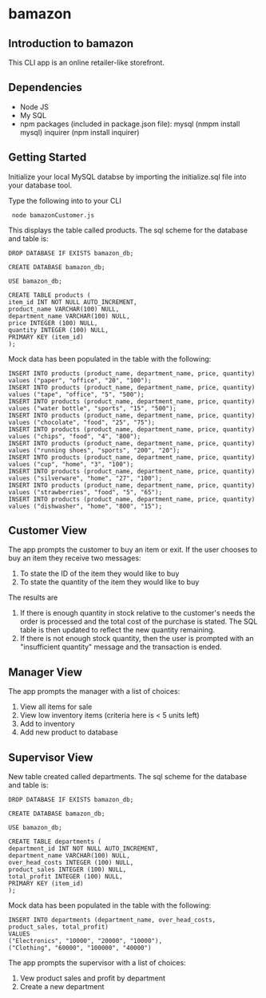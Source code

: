 # bamazon
## Introduction to bamazon
This CLI app is an online retailer-like storefront.

## Dependencies
* Node JS
* My SQL
* npm packages (included in package.json file): mysql (nmpm install mysql) inquirer (npm install inquirer)

## Getting Started
Initialize your local MySQL databse by importing the initialize.sql file into your database tool.

Type the following into to your CLI

``` node bamazonCustomer.js```

This displays the table called products. The sql scheme for the database and table is:
```
DROP DATABASE IF EXISTS bamazon_db;

CREATE DATABASE bamazon_db;

USE bamazon_db;

CREATE TABLE products (
item_id INT NOT NULL AUTO_INCREMENT,
product_name VARCHAR(100) NULL,
department_name VARCHAR(100) NULL,
price INTEGER (100) NULL,
quantity INTEGER (100) NULL,
PRIMARY KEY (item_id)
);
```

Mock data has been populated in the table with the following:
```
INSERT INTO products (product_name, department_name, price, quantity) values ("paper", "office", "20", "100");
INSERT INTO products (product_name, department_name, price, quantity) values ("tape", "office", "5", "500");
INSERT INTO products (product_name, department_name, price, quantity) values ("water bottle", "sports", "15", "500");
INSERT INTO products (product_name, department_name, price, quantity) values ("chocolate", "food", "25", "75");
INSERT INTO products (product_name, department_name, price, quantity) values ("chips", "food", "4", "800");
INSERT INTO products (product_name, department_name, price, quantity) values ("running shoes", "sports", "200", "20");
INSERT INTO products (product_name, department_name, price, quantity) values ("cup", "home", "3", "100");
INSERT INTO products (product_name, department_name, price, quantity) values ("silverware", "home", "27", "100");
INSERT INTO products (product_name, department_name, price, quantity) values ("strawberries", "food", "5", "65");
INSERT INTO products (product_name, department_name, price, quantity) values ("dishwasher", "home", "800", "15");

```
## Customer View
The app prompts the customer to buy an item or exit. If the user chooses to buy an item they receive two messages:
1. To state the ID of the item they would like to buy
2. To state the quantity of the item they would like to buy

The results are
1. If there is enough quantity in stock relative to the customer's needs the order is processed and the total cost of the purchase is stated. The SQL table is then updated to reflect the new quantity remaining.
2. If there is not enough stock quantity, then the user is prompted with an "insufficient quantity" message and the transaction is ended.

## Manager View
The app prompts the manager with a list of choices:
1. View all items for sale
2. View low inventory items (criteria here is < 5 units left)
3. Add to inventory
4. Add new product to database

## Supervisor View

New table created called departments. The sql scheme for the database and table is:
```
DROP DATABASE IF EXISTS bamazon_db;

CREATE DATABASE bamazon_db;

USE bamazon_db;

CREATE TABLE departments (
department_id INT NOT NULL AUTO_INCREMENT,
department_name VARCHAR(100) NULL,
over_head_costs INTEGER (100) NULL,
product_sales INTEGER (100) NULL,
total_profit INTEGER (100) NULL,
PRIMARY KEY (item_id)
);
```

Mock data has been populated in the table with the following:
```
INSERT INTO departments (department_name, over_head_costs, product_sales, total_profit)
VALUES
("Electronics", "10000", "20000", "10000"),
("Clothing", "60000", "100000", "40000")
```
The app prompts the supervisor with a list of choices:

1. Vew product sales and profit by department
2. Create a new department


